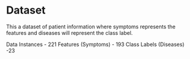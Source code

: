 # Dataset

This a dataset of patient information where symptoms represents the features and diseases will represent the class label. 

Data Instances - 221
Features (Symptoms) - 193
Class Labels (Diseases) -23
